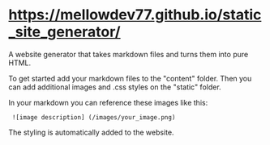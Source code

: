 # https://mellowdev77.github.io/static_site_generator/

A website generator that takes markdown files and turns them into pure HTML.

To get started add your markdown files to the "content" folder. Then you can add additional images and .css styles on the "static" folder.

In your markdown you can reference these images like this:

     ![image description] (/images/your_image.png)

The styling is automatically added to the website.
